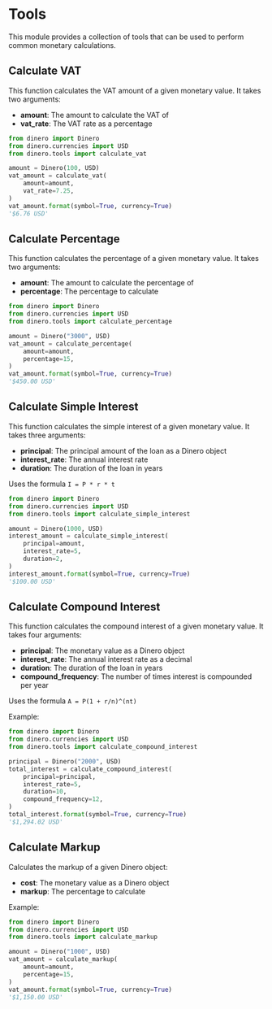 # Tools

This module provides a collection of tools that can be used to perform common monetary calculations.

## Calculate VAT

This function calculates the VAT amount of a given monetary value. It takes two arguments:

- **amount**: The amount to calculate the VAT of
- **vat_rate**: The VAT rate as a percentage

```python
from dinero import Dinero
from dinero.currencies import USD
from dinero.tools import calculate_vat

amount = Dinero(100, USD)
vat_amount = calculate_vat(
    amount=amount,
    vat_rate=7.25,
)
vat_amount.format(symbol=True, currency=True)
'$6.76 USD'
```

## Calculate Percentage

This function calculates the percentage of a given monetary value. It takes two arguments:

- **amount**: The amount to calculate the percentage of
- **percentage**: The percentage to calculate

```python
from dinero import Dinero
from dinero.currencies import USD
from dinero.tools import calculate_percentage

amount = Dinero("3000", USD)
vat_amount = calculate_percentage(
    amount=amount,
    percentage=15,
)
vat_amount.format(symbol=True, currency=True)
'$450.00 USD'
```

## Calculate Simple Interest

This function calculates the simple interest of a given monetary value. It takes three arguments: 

- **principal**: The principal amount of the loan as a Dinero object
- **interest_rate**: The annual interest rate
- **duration**: The duration of the loan in years

Uses the formula `I = P * r * t`

```python
from dinero import Dinero
from dinero.currencies import USD
from dinero.tools import calculate_simple_interest

amount = Dinero(1000, USD)
interest_amount = calculate_simple_interest(
    principal=amount,
    interest_rate=5,
    duration=2,
)
interest_amount.format(symbol=True, currency=True)
'$100.00 USD'
```

## Calculate Compound Interest

This function calculates the compound interest of a given monetary value. It takes four arguments:

 - **principal**: The monetary value as a Dinero object
 - **interest_rate**: The annual interest rate as a decimal
 - **duration**: The duration of the loan in years
 - **compound_frequency**: The number of times interest is compounded per year

Uses the formula `A = P(1 + r/n)^(nt)`

Example:


```python
from dinero import Dinero
from dinero.currencies import USD
from dinero.tools import calculate_compound_interest

principal = Dinero("2000", USD)
total_interest = calculate_compound_interest(
    principal=principal,
    interest_rate=5,
    duration=10,
    compound_frequency=12,
)
total_interest.format(symbol=True, currency=True)
'$1,294.02 USD'
```

## Calculate Markup

Calculates the markup of a given Dinero object:

- **cost**: The monetary value as a Dinero object
- **markup**: The percentage to calculate

Example:

```python
from dinero import Dinero
from dinero.currencies import USD
from dinero.tools import calculate_markup

amount = Dinero("1000", USD)
vat_amount = calculate_markup(
    amount=amount,
    percentage=15,
)
vat_amount.format(symbol=True, currency=True)
'$1,150.00 USD'
```